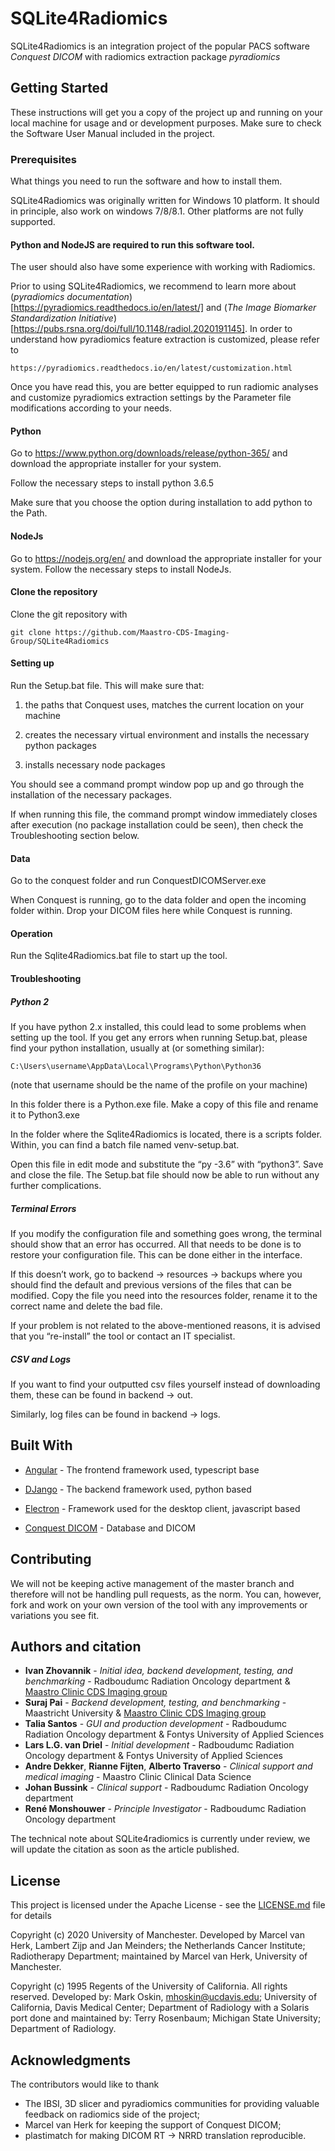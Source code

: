 # SQLite4Radiomics

SQLite4Radiomics is an integration project of the popular PACS software *Conquest DICOM* with radiomics extraction package *pyradiomics* 

## Getting Started

These instructions will get you a copy of the project up and running on your local machine for usage and or development purposes. Make sure to check the Software User Manual included in the project.

### Prerequisites

What things you need to run the software and how to install them.

SQLite4Radiomics was originally written for Windows 10 platform. It should in principle, also work on windows 7/8/8.1. Other platforms are not fully supported.

#### Python and NodeJS are required to run this software tool.

The user should also have some experience with working with Radiomics.

Prior to using SQLite4Radiomics, we recommend to learn more about (*pyradiomics documentation*)[https://pyradiomics.readthedocs.io/en/latest/] and (*The Image Biomarker Standardization Initiative*)[https://pubs.rsna.org/doi/full/10.1148/radiol.2020191145]. In order to understand how pyradiomics feature extraction is customized, please refer to

```
https://pyradiomics.readthedocs.io/en/latest/customization.html
```

Once you have read this, you are better equipped to run radiomic analyses and customize pyradiomics extraction settings by the Parameter file modifications according to your needs.

#### Python

Go to https://www.python.org/downloads/release/python-365/ and download the appropriate installer for your system.

Follow the necessary steps to install python 3.6.5

Make sure that you choose the option during installation to add python to the Path.

#### NodeJs
Go to https://nodejs.org/en/ and download the appropriate installer for your system.
Follow the necessary steps to install NodeJs.

#### Clone the repository
Clone the git repository with

```
git clone https://github.com/Maastro-CDS-Imaging-Group/SQLite4Radiomics
```


#### Setting up

Run the Setup.bat file. This will make sure that:

1. the paths that Conquest uses, matches the current location on your machine

2. creates the necessary virtual environment and installs the necessary python packages

3. installs necessary node packages

You should see a command prompt window pop up and go through the installation of the necessary packages.

If when running this file, the command prompt window immediately closes after execution (no package installation could be seen), then check the Troubleshooting section below.

#### Data

Go to the conquest folder and run ConquestDICOMServer.exe

When Conquest is running, go to the data folder and open the incoming folder within. Drop your DICOM files here while Conquest is running. 

#### Operation

Run the Sqlite4Radiomics.bat file to start up the tool.

#### Troubleshooting
##### Python 2

If you have python 2.x installed, this could lead to some problems when setting up the tool. If you get any errors when running Setup.bat, please find your python installation, usually at (or something similar):
```
C:\Users\username\AppData\Local\Programs\Python\Python36
```
(note that username should be the name of the profile on your machine)


In this folder there is a Python.exe file. Make a copy of this file and rename it to Python3.exe

In the folder where the Sqlite4Radiomics is located, there is a scripts folder. Within, you can find a batch file named venv-setup.bat.

Open this file in edit mode and substitute the “py -3.6” with “python3”. Save and close the file. The Setup.bat file should now be able to run without any further complications.

##### Terminal Errors

If you modify the configuration file and something goes wrong, the terminal should show that an error has occurred. All that needs to be done is to restore your configuration file. This can be done either in the interface. 

If this doesn’t work, go to backend -> resources -> backups where you should find the default and previous versions of the files that can be modified. Copy the file you need into the resources folder, rename it to the correct name and delete the bad file.

If your problem is not related to the above-mentioned reasons, it is advised that you “re-install” the tool or contact an IT specialist.

##### CSV and Logs

If you want to find your outputted csv files yourself instead of downloading them, these can be found in backend -> out. 

Similarly, log files can be found in backend -> logs.

## Built With

* [Angular](https://angular.io/docs) - The frontend framework used, typescript base

* [DJango](https://docs.djangoproject.com/en/3.0/) - The backend framework used, python based

* [Electron](https://www.electronjs.org/docs) - Framework used for the desktop client, javascript based

* [Conquest DICOM](https://ingenium.home.xs4all.nl/dicom.html) - Database and DICOM

## Contributing

We will not be keeping active management of the master branch and therefore will not be handling pull requests, as the norm. You can, however, fork and work on your own version of the tool with any improvements or variations you see fit.

## Authors and citation

* **Ivan Zhovannik** - *Initial idea, backend development, testing, and benchmarking* - Radboudumc Radiation Oncology department & [Maastro Clinic CDS Imaging group](https://github.com/Maastro-CDS-Imaging-Group)
* **Suraj Pai** - *Backend development, testing, and benchmarking* - Maastricht University & [Maastro Clinic CDS Imaging group](https://github.com/Maastro-CDS-Imaging-Group)
* **Talia Santos** - *GUI and production development* - Radboudumc Radiation Oncology department & Fontys University of Applied Sciences
* **Lars L.G. van Driel** - *Initial development* - Radboudumc Radiation Oncology department & Fontys University of Applied Sciences
* **Andre Dekker**, **Rianne Fijten**, **Alberto Traverso** - *Clinical support and medical imaging* - Maastro Clinic Clinical Data Science
* **Johan Bussink** - *Clinical support* - Radboudumc Radiation Oncology department
* **René Monshouwer** - *Principle Investigator* - Radboudumc Radiation Oncology department

The technical note about SQLite4radiomics is currently under review, we will update the citation as soon as the article published.

## License

This project is licensed under the Apache License - see the [LICENSE.md](LICENSE.md) file for details

Copyright (c) 2020 University of Manchester. Developed by Marcel van Herk, Lambert Zijp and Jan Meinders; the Netherlands Cancer Institute; Radiotherapy Department; maintained by Marcel van Herk, University of Manchester.

Copyright (c) 1995 Regents of the University of California. All rights reserved. Developed by: Mark Oskin, mhoskin@ucdavis.edu; University of California, Davis Medical Center; Department of Radiology with a Solaris port done and maintained by: Terry Rosenbaum; Michigan State University; Department of Radiology.

## Acknowledgments

The contributors would like to thank 
* The IBSI, 3D slicer and pyradiomics communities for providing valuable feedback on radiomics side of the project;
* Marcel van Herk for keeping the support of Conquest DICOM;
* plastimatch for making DICOM RT -> NRRD translation reproducible.

